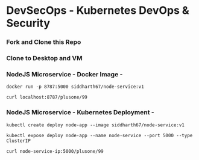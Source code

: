 
# DevSecOps - Kubernetes DevOps & Security

### Fork and Clone this Repo

### Clone to Desktop and VM

### NodeJS Microservice - Docker Image -

`docker run -p 8787:5000 siddharth67/node-service:v1`

`curl localhost:8787/plusone/99`
 
### NodeJS Microservice - Kubernetes Deployment -
`kubectl create deploy node-app --image siddharth67/node-service:v1`

`kubectl expose deploy node-app --name node-service --port 5000 --type ClusterIP`

`curl node-service-ip:5000/plusone/99`
